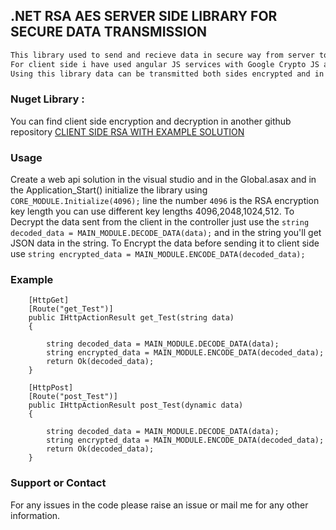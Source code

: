 ## .NET RSA AES SERVER SIDE LIBRARY FOR SECURE DATA TRANSMISSION

```markdown
This library used to send and recieve data in secure way from server to client side and client side to server.
For client side i have used angular JS services with Google Crypto JS and JsClasses for RSA. 
Using this library data can be transmitted both sides encrypted and in secure way.In the middle you can't access the data.
```
### Nuget Library : 
  You can find client side encryption and decryption in another github repository [CLIENT SIDE RSA WITH EXAMPLE SOLUTION](https://github.com/Venkatesh-Nelli/RSA_CLIENT_SIDE)
  
  
  ### Usage 
  Create a web api solution in the visual studio and in the Global.asax and in the Application_Start() initialize the library using ` CORE_MODULE.Initialize(4096);` line the number `4096` is the RSA encryption key length you can use different key lengths 4096,2048,1024,512.
  To Decrypt the data sent from the client in the controller just use the `string decoded_data = MAIN_MODULE.DECODE_DATA(data);` and in the string you'll get JSON data in the string.
  To Encrypt the data before sending it to client side use `string encrypted_data = MAIN_MODULE.ENCODE_DATA(decoded_data);` 
  
  ### Example
  
        [HttpGet]
        [Route("get_Test")]
        public IHttpActionResult get_Test(string data)
        {

            string decoded_data = MAIN_MODULE.DECODE_DATA(data);
            string encrypted_data = MAIN_MODULE.ENCODE_DATA(decoded_data);
            return Ok(decoded_data);
        }

        [HttpPost]
        [Route("post_Test")]
        public IHttpActionResult post_Test(dynamic data)
        {

            string decoded_data = MAIN_MODULE.DECODE_DATA(data);
            string encrypted_data = MAIN_MODULE.ENCODE_DATA(decoded_data);
            return Ok(decoded_data);
        }
        
      
  
  
### Support or Contact
For any issues in the code please raise an issue or mail me for any other information. 
